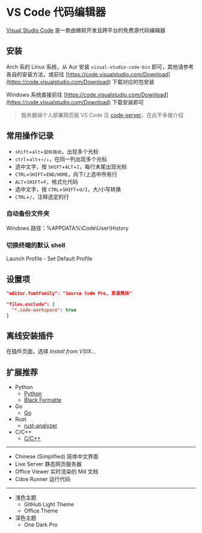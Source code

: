 # VS Code 代码编辑器

[Visual Studio Code](https://code.visualstudio.com) 是一款由微软开发且跨平台的免费源代码编辑器

## 安装

Arch 系的 Linux 系统，从 Aur 安装 `visual-studio-code-bin` 即可，其他请参考各自的安装方法，或前往 [https://code.visualstudio.com/Download](https://code.visualstudio.com/Download) 下载对应的包安装

Windows 系统直接前往 [https://code.visualstudio.com/Download](https://code.visualstudio.com/Download) 下载安装即可

> 服务器端个人部署网页版 VS Code 见 [code-server](https://github.com/coder/code-server)，在此不多做介绍

## 常用操作记录

- `shift`+`alt`+`鼠标拖动`，出现多个光标
- `ctrl`+`alt`+`↑/↓`，在同一列出现多个光标
- 选中文字，按 `SHIFT`+`ALT`+`I`，每行末尾出现光标
- `CTRL`+`SHIFT`+`END/HOME`，向下/上选中所有行
- `ALT`+`SHIFT`+`F`，格式化代码
- 选中文字，按 `CTRL`+`SHIFT`+`U/I`，大/小写转换
- `CTRL`+`/`，注释选定的行

### 自动备份文件夹

Windows 路径：%APPDATA%\Code\User\History

### 切换终端的默认 shell

Launch Profile - Set Default Profile

## 设置项

```json
"editor.fontFamily": "Source Code Pro, 思源黑体"

"files.exclude": {
  "*.code-workspace": true
}
```

## 离线安装插件

在插件页面，选择 _Install from VSIX..._

## 扩展推荐

- Python
  - [Python](https://marketplace.visualstudio.com/items?itemName=ms-python.python)
  - [Black Formatte](https://marketplace.visualstudio.com/items?itemName=ms-python.python)
- Go
  - [Go](https://marketplace.visualstudio.com/items?itemName=golang.Go)
- Rust
  - [rust-analyzer](https://marketplace.visualstudio.com/items?itemName=rust-lang.rust-analyzer)
- C/C++
  - [C/C++](https://marketplace.visualstudio.com/items?itemName=ms-vscode.cpptools)

---

- Chinese (Simplified) 简体中文界面
- Live Server 静态网页服务器
- Office Viewer 实时渲染的 Md 文档
- Cdoe Runner 运行代码

---

- 浅色主题
  - GitHub Light Theme
  - Office Theme
- 深色主题
  - One Dark Pro
